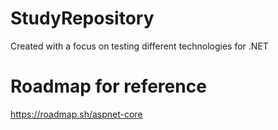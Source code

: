 # StudyRepository

Created with a focus on testing different technologies for .NET

# Roadmap for reference
https://roadmap.sh/aspnet-core
